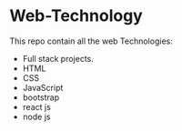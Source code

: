 # Web-Technology

This repo contain all the web Technologies:

- Full stack projects.
- HTML
- CSS
- JavaScript
- bootstrap
- react js
- node js
